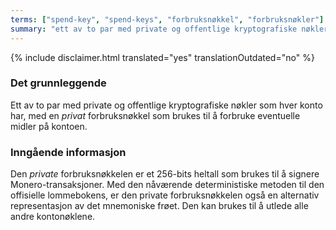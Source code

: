 ```yaml
---
terms: ["spend-key", "spend-keys", "forbruksnøkkel", "forbruksnøkler"]
summary: "ett av to par med private og offentlige kryptografiske nøkler som hver konto har, med en *privat* forbruksnøkkel som brukes til å forbruke eventuelle midler på kontoen"
---
```


{% include disclaimer.html translated="yes" translationOutdated="no" %}
### Det grunnleggende

Ett av to par med private og offentlige kryptografiske nøkler som hver konto har, med en *privat* forbruksnøkkel som brukes til å forbruke eventuelle midler på kontoen.

### Inngående informasjon

Den *private* forbruksnøkkelen er et 256-bits heltall som brukes til å signere Monero-transaksjoner. Med den nåværende deterministiske metoden til den offisielle lommebokens, er den private forbruksnøkkelen også en alternativ representasjon av det mnemoniske frøet. Den kan brukes til å utlede alle andre kontonøklene.
